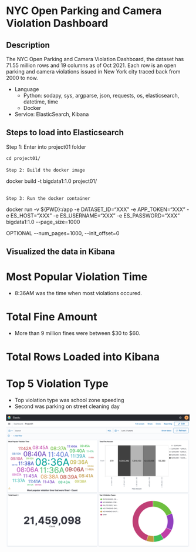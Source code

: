 # NYC Open Parking and Camera Violation Dashboard

## Description
The NYC Open Parking and Camera Violation Dashboard, the dataset has 71.55 million rows and 19 columns as of Oct 2021. Each row is an open parking and camera violations issued in New York city traced back from 2000 to now.

- Language
  - Python: sodapy, sys, argparse, json, requests, os, elasticsearch, datetime, time
  - Docker
- Service: ElasticSearch, Kibana

## Steps to load into Elasticsearch

Step 1: Enter into project01 folder
```
cd project01/

Step 2: Build the docker image 
```
docker build -t bigdata1:1.0 project01/
```

Step 3: Run the docker container 
```
docker run -v ${PWD}:/app -e DATASET_ID=“XXX” -e APP_TOKEN=“XXX” -e ES_HOST=“XXX” -e ES_USERNAME=“XXX” -e ES_PASSWORD=“XXX” bigdata1:1.0 --page_size=1000 

OPTIONAL --num_pages=1000, --init_offset=0


## Visualized the data in Kibana

# Most Popular Violation Time

- 8:36AM was the time when most violations occured. 

# Total Fine Amount

- More than 9 million fines were between $30 to $60.

# Total Rows Loaded into Kibana

# Top 5 Violation Type

- Top violation type was school zone speeding
- Second was parking on street cleaning day

<img src="/project01/assets/kibanadashboard.png" width=500>
